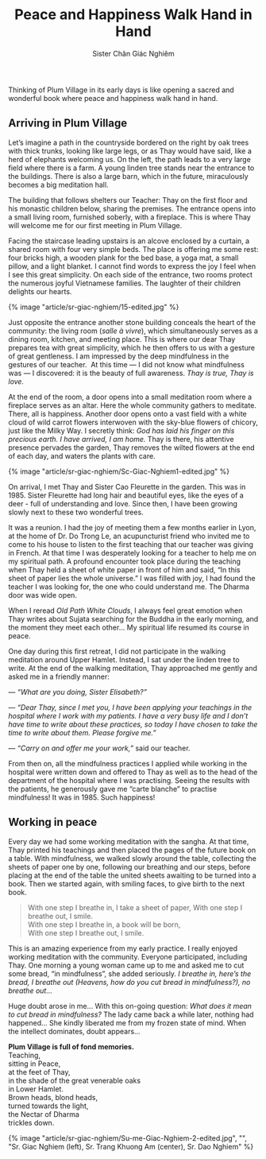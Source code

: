 ﻿---
title: Peace and Happiness Walk Hand in Hand 
author: Sister Chân Giác Nghiêm
---

Thinking of Plum Village in its early days is like opening a sacred and wonderful book where peace and happiness walk hand in hand.

## Arriving in Plum Village 

Let’s imagine a path in the countryside bordered on the right by oak trees with thick trunks, looking like large legs, or as Thay would have said, like a herd of elephants welcoming us. On the left, the path leads to a very large field where there is a farm. A young linden tree stands near the entrance to the buildings. There is also a large barn, which in the future, miraculously becomes a big meditation hall.

The building that follows shelters our Teacher: Thay on the first floor and his monastic children below, sharing the premises. The entrance opens into a small living room, furnished soberly, with a fireplace. This is where Thay will welcome me for our first meeting in Plum Village.

Facing the staircase leading upstairs is an alcove enclosed by a curtain, a shared room with four very simple beds. The place is offering me some rest: four bricks high, a wooden plank for the bed base, a yoga mat, a small pillow, and a light blanket. I cannot find words to express the joy I feel when I see this great simplicity. On each side of the entrance, two rooms protect the numerous joyful Vietnamese families. The laughter of their children delights our hearts.

{% image "article/sr-giac-nghiem/15-edited.jpg" %}

Just opposite the entrance another stone building conceals the heart of the community: the living room (*salle à vivre*), which simultaneously serves as a dining room, kitchen, and meeting place. This is where our dear Thay prepares tea with great simplicity, which he then offers to us with a gesture of great gentleness. I am impressed by the deep mindfulness in the gestures of our teacher.  At this time — I did not know what mindfulness was — I discovered: it is the beauty of full awareness. *Thay is true, Thay is love.*

At the end of the room, a door opens into a small meditation room where a fireplace serves as an altar. Here the whole community gathers to meditate. There, all is happiness. Another door opens onto a vast field with a white cloud of wild carrot flowers interwoven with the sky-blue flowers of chicory, just like the Milky Way. I secretly think: *God has laid his finger on this precious earth. I have arrived, I am home.* Thay is there, his attentive presence pervades the garden, Thay removes the wilted flowers at the end of each day, and waters the plants with care.

{% image "article/sr-giac-nghiem/Sc-Giac-Nghiem1-edited.jpg" %}

On arrival, I met Thay and Sister Cao Fleurette in the garden. This was in 1985. Sister Fleurette had long hair and beautiful eyes, like the eyes of a deer - full of understanding and love. Since then, I have been growing slowly next to these two wonderful trees.

It was a reunion. I had the joy of meeting them a few months earlier in Lyon, at the home of Dr. Do Trong Le, an acupuncturist friend who invited me to come to his house to listen to the first teaching that our teacher was giving in French. At that time I was desperately looking for a teacher to help me on my spiritual path. A profound encounter took place during the teaching when Thay held a sheet of white paper in front of him and said, “In this sheet of paper lies the whole universe.” I was filled with joy, I had found the teacher I was looking for, the one who could understand me. The Dharma door was wide open.

When I reread *Old Path White Clouds*, I always feel great emotion when Thay writes about Sujata searching for the Buddha in the early morning, and the moment they meet each other… My spiritual life resumed its course in peace.

One day during this first retreat, I did not participate in the walking meditation around Upper Hamlet. Instead, I sat under the linden tree to write. At the end of the walking meditation, Thay approached me gently and asked me in a friendly manner:

— *“What are you doing, Sister Elisabeth?”*

— *“Dear Thay, since I met you, I have been applying your teachings in the hospital where I work with my patients. I have a very busy life and I don’t have time to write about these practices, so today I have chosen to take the time to write about them. Please forgive me.”*

— *“Carry on and offer me your work,”* said our teacher.

From then on, all the mindfulness practices I applied while working in the hospital were written down and offered to Thay as well as to the head of the department of the hospital where I was practising. Seeing the results with the patients, he generously gave me “carte blanche” to practise mindfulness! It was in 1985. Such happiness!

## Working in peace

Every day we had some working meditation with the sangha. At that time, Thay printed his teachings and then placed the pages of the future book on a table. With mindfulness, we walked slowly around the table, collecting the sheets of paper one by one, following our breathing and our steps, before placing at the end of the table the united sheets awaiting to be turned into a book. Then we started again, with smiling faces, to give birth to the next book.

> With one step I breathe in, I take a sheet of paper,
> With one step I breathe out, I smile.  
> With one step I breathe in, a book will be born,  
> With one step I breathe out, I smile.

This is an amazing experience from my early practice. I really enjoyed working meditation with the community. Everyone participated, including Thay. One morning a young woman came up to me and asked me to cut some bread, “in mindfulness”, she added seriously. *I breathe in, here’s the bread, I breathe out (Heavens, how do you cut bread in mindfulness?), no breathe out…*

Huge doubt arose in me… With this on-going question: *What does it mean to cut bread in mindfulness?* The lady came back a while later, nothing had happened… She kindly liberated me from my frozen state of mind. When the intellect dominates, doubt appears…

<div class="verse"><p><b>Plum Village is full of fond memories.</b><br/>
Teaching,<br/>
sitting in Peace,<br/>
at the feet of Thay,<br/>
in the shade of the great venerable oaks<br/>
in Lower Hamlet.<br/>
Brown heads, blond heads,<br/>
turned towards the light,<br/>
the Nectar of Dharma<br/>
trickles down.</p></div>

{% image "article/sr-giac-nghiem/Su-me-Giac-Nghiem-2-edited.jpg", "", "Sr. Giac Nghiem (left), Sr. Trang Khuong Am (center), Sr. Dao Nghiem" %}
